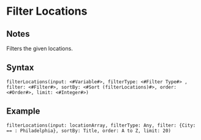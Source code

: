 # Filter Locations
## Notes
Filters the given locations.
## Syntax
```
filterLocations(input: <#Variable#>, filterType: <#Filter Type#> , filter: <#Filter#>, sortBy: <#Sort (filterLocations)#>, order: <#Order#>, limit: <#Integer#>)
```
## Example
```
filterLocations(input: locationArray, filterType: Any, filter: {City: == : Philadelphia}, sortBy: Title, order: A to Z, limit: 20)
```